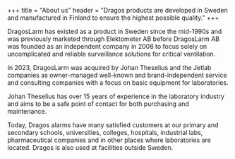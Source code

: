 +++
title = "About us"
header = "Dragos products are developed in Sweden and manufactured in Finland to ensure the highest possible quality."
+++

DragosLarm has existed as a product in Sweden since the mid-1990s and was previously marketed through Elektometer AB before DragosLarm AB was founded as an independent company in 2008 to focus solely on uncomplicated and reliable surveillance solutions for critical ventilation.

In 2023, DragosLarm was acquired by Johan Theselius and the Jetlab companies as owner-managed well-known and brand-independent service and consulting companies with a focus on basic equipment for laboratories.

<!--more-->

Johan Theselius has over 15 years of experience in the laboratory industry and aims to be a safe point of contact for both purchasing and maintenance.

Today, Dragos alarms have many satisfied customers at our primary and secondary schools, universities, colleges, hospitals, industrial labs, pharmaceutical companies and in other places where laboratories are located. Dragos is also used at facilities outside Sweden.
